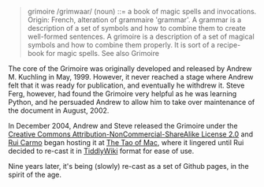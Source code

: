 <blockquote>
grimoire /grimwaar/ (noun) ::= a book of magic spells and invocations. Origin: French, alteration of grammaire 'grammar'. A grammar is a description of a set of symbols and how to combine them to create well-formed sentences. A grimoire is a description of a set of magical symbols and how to combine them properly. It is sort of a recipe-book for magic spells. See also Grimoire
</blockquote>

The core of the Grimoire was originally developed and released by Andrew M. Kuchling in May, 1999. However, it never reached a stage where Andrew felt that it was ready for publication, and eventually he withdrew it. Steve Ferg, however, had found the Grimoire very helpful as he was learning Python, and he persuaded Andrew to allow him to take over maintenance of the document in August, 2002.

In December 2004, Andrew and Steve released the Grimoire under the [Creative Commons Attribution-NonCommercial-ShareAlike License 2.0][cc2] and [Rui Carmo][rc] began hosting it at [The Tao of Mac][tao], where it lingered until Rui decided to re-cast it in [TiddlyWiki][tw] format for ease of use.

Nine years later, it's being (slowly) re-cast as a set of Github pages, in the spirit of the age.

[cc2]: http://creativecommons.org/licenses/by-nc-sa/2.0/
[rc]: http://the.taoofmac.com/space/people/Rui%20Carmo
[tao]: http://the.taoofmac.com
[tw]: http://www.tiddlywiki.com

